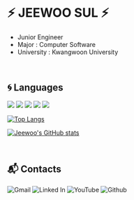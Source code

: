 # ⚡ JEEWOO SUL ⚡
- Junior Engineer
- Major : Computer Software
- University : Kwangwoon University
<br>

## 🌀 Languages
<img src="https://img.shields.io/badge/Python-3776AB?style=for-the-badge&logo=python&logoColor=white" /> <img src="https://img.shields.io/badge/Java-ED8B00?style=for-the-badge&logo=java&logoColor=white" /> <img src="https://img.shields.io/badge/JavaScript-323330?style=for-the-badge&logo=javascript&logoColor=F7DF1E" /> <img src="https://img.shields.io/badge/C-00599C?style=for-the-badge&logo=c&logoColor=white" /> <img src="https://img.shields.io/badge/C%23-239120?style=for-the-badge&logo=c-sharp&logoColor=white" />
<br>

[![Top Langs](https://github-readme-stats.vercel.app/api/top-langs/?username=jeewoo1025&layout=compact)](https://github.com/jeewoo1025/github-readme-stats)

[![Jeewoo's GitHub stats](https://github-readme-stats.vercel.app/api?username=jeewoo1025&show_icons=true&theme=radical)](https://github.com/jeewoo1025/github-readme-stats)

<br>

## 📬 Contacts
![Gmail](https://img.shields.io/badge/Gmail-D14836?style=for-the-badge&logo=gmail&logoColor=white&link=mailto:jeewoo1025@gmail.com)
![Linked In](https://img.shields.io/badge/LinkedIn-0077B5?style=for-the-badge&logo=linkedin&logoColor=white&link=www.linkedin.com/in/suljeewoo)
![YouTube](https://img.shields.io/badge/YouTube-FF0000?style=for-the-badge&logo=youtube&logoColor=white&link=https://www.youtube.com/channel/UCmsuDrxiiyJN6i3CPnY1xDg)
![Github](https://img.shields.io/badge/GitHub-100000?style=for-the-badge&logo=github&logoColor=white&link=https://github.com/jeewoo1025)
